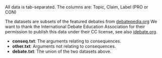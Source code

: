 All data is tab-separated. The columns are: Topic, Claim, Label (PRO or CON)

The datasets are subsets of the featured debates from [debatepedia.org](http://www.debatepedia.org) We want to thank the International Debate Education Association for their permission to publish this data under their CC license, see also [idebate.org](https://idebate.org/).

*  **conseq.txt**: The arguments relating to consequences.
*  **other.txt**: Arguments not relating to consequences.
*  **debate.txt**: The union of the two datasets above.
